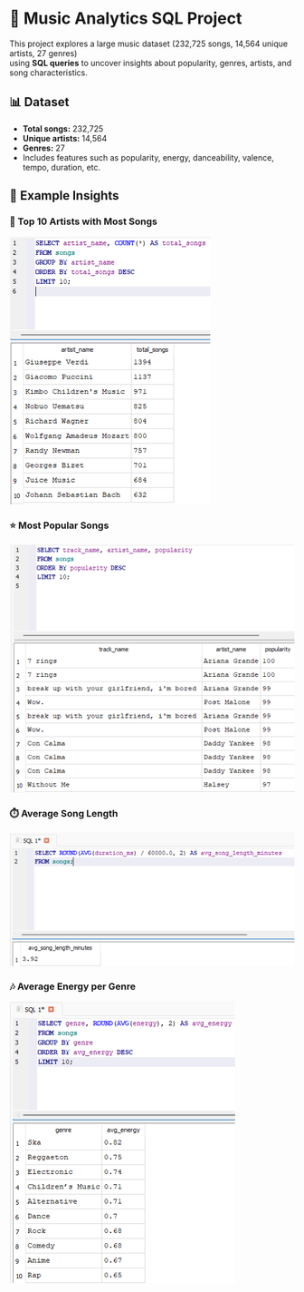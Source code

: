 # 🎵 Music Analytics SQL Project

This project explores a large music dataset (232,725 songs, 14,564 unique artists, 27 genres)  
using **SQL queries** to uncover insights about popularity, genres, artists, and song characteristics.


## 📊 Dataset
- **Total songs:** 232,725  
- **Unique artists:** 14,564  
- **Genres:** 27  
- Includes features such as popularity, energy, danceability, valence, tempo, duration, etc.


## 🔎 Example Insights

### 🎤 Top 10 Artists with Most Songs
![top_artists](images/Top_10_Artists.png)

### ⭐ Most Popular Songs
![popular_songs](images/Top_Songs.png)

### ⏱️ Average Song Length
![avg_length](images/Average_song_duration.png)

### 🎶 Average Energy per Genre
![avg_energy](images/Average_energy.png)